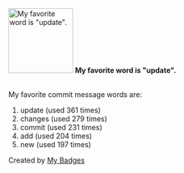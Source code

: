 <img src="https://my-badges.github.io/my-badges/favorite-word.png" alt="My favorite word is &quot;update&quot;." title="My favorite word is &quot;update&quot;." width="128">
<strong>My favorite word is &quot;update&quot;.</strong>
<br><br>

My favorite commit message words are:

1. update (used 361 times)
2. changes (used 279 times)
3. commit (used 231 times)
4. add (used 204 times)
5. new (used 197 times)


Created by <a href="https://github.com/my-badges/my-badges">My Badges</a>